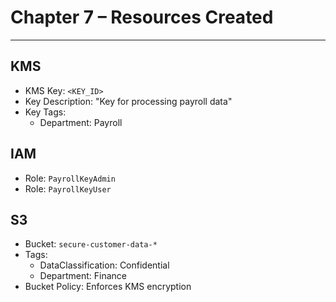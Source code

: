 
# Chapter 7 – Resources Created

---

## KMS

- KMS Key: `<KEY_ID>`
- Key Description: "Key for processing payroll data"
- Key Tags:
  - Department: Payroll

## IAM

- Role: `PayrollKeyAdmin`
- Role: `PayrollKeyUser`

## S3

- Bucket: `secure-customer-data-*`
- Tags:
  - DataClassification: Confidential
  - Department: Finance
- Bucket Policy: Enforces KMS encryption
